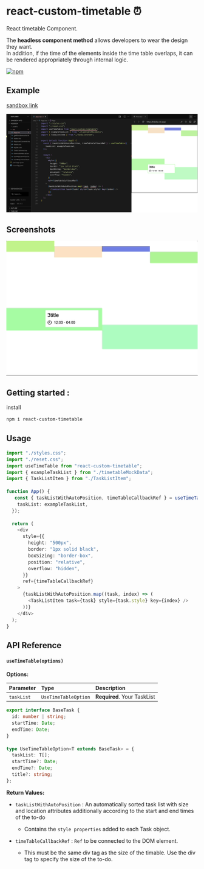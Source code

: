 # react-custom-timetable ⏰

React timetable Component.

The **headless component method** allows developers to wear the design they want.  
In addition, if the time of the elements inside the time table overlaps, it can be rendered appropriately through internal logic.

[![npm](https://img.shields.io/npm/v/react-custom-timetable.svg)](https://www.npmjs.com/package/react-custom-timetable)

## Example

[sandbox link](https://codesandbox.io/p/sandbox/react-custom-timetable-h2pl2y?file=%2Fsrc%2FApp.tsx%3A24%2C68)

![demoImage](../assets/reactcustomtimetableDemoImage.png)

## Screenshots

![demoGif](../assets/timetablecodepen.gif)

## Getting started :

install

```bash
npm i react-custom-timetable
```

## Usage

```typescript
import "./styles.css";
import "./reset.css";
import useTimeTable from "react-custom-timetable";
import { exampleTaskList } from "./timetableMockData";
import { TaskListItem } from "./TaskListItem";

function App() {
   const { taskListWithAutoPosition, timeTableCallbackRef } = useTimeTable({
    taskList: exampleTaskList,
  });

  return (
    <div
      style={{
        height: "500px",
        border: "1px solid black",
        boxSizing: "border-box",
        position: "relative",
        overflow: "hidden",
      }}
      ref={timeTableCallbackRef}
    >
      {taskListWithAutoPosition.map((task, index) => (
        <TaskListItem task={task} style={task.style} key={index} />
      ))}
    </div>
  );
}
```

## API Reference

#### `useTimeTable(options)`

**Options:**

| Parameter  | Type                 | Description                 |
| :--------- | :------------------- | :-------------------------- |
| `taskList` | `UseTimeTableOption` | **Required**. Your TaskList |

```typescript
export interface BaseTask {
  id: number | string;
  startTime: Date;
  endTime: Date;
}

type UseTimeTableOption<T extends BaseTask> = {
  taskList: T[];
  startTime?: Date;
  endTime?: Date;
  title?: string;
};
```

**Return Values:**

- `taskListWithAutoPosition` : An automatically sorted task list with size and location attributes additionally according to the start and end times of the to-do

  - Contains the `style properties` added to each Task object.

- `timeTableCallbackRef` : `Ref` to be connected to the DOM element.
  - This must be the same div tag as the size of the timable. Use the div tag to specify the size of the to-do.
